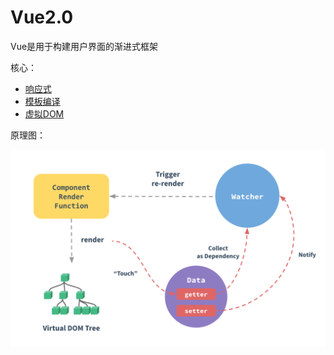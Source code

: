 # Vue2.0

Vue是用于构建用户界面的渐进式框架

核心：

- [响应式](./reactive.md)
- [模板编译](./render.md)
- [虚拟DOM](./virtual-dom.md)

原理图：

![render](./images/render.png)